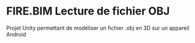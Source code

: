 # FIRE.BIM Lecture de fichier OBJ

Projet Unity permettant de modéliser un fichier .obj en 3D sur un appareil Android